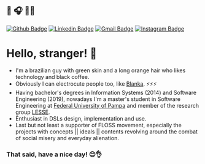 ## :metal: :headphones: :man_technologist:

[![Github Badge](https://img.shields.io/badge/-Github-000?style=flat-square&logo=Github&logoColor=white&link=https://github.com/JonnathanRiquelmo)](https://github.com/JonnathanRiquelmo)
[![Linkedin Badge](https://img.shields.io/badge/-LinkedIn-blue?style=flat-square&logo=Linkedin&logoColor=white&link=https://www.linkedin.com/in/jonnathan-riquelmo/)](https://www.linkedin.com/in/jonnathan-riquelmo/)
[![Gmail Badge](https://img.shields.io/badge/-Gmail-c14438?style=flat-square&logo=Gmail&logoColor=white&link=mailto:jonnathan.riquelmo@gmail.com)](mailto:jonnathan.riquelmo@gmail.com)
[![Instagram Badge](https://img.shields.io/badge/-Instagram-C13584?style=flat-square&labelColor=C13584&logo=instagram&logoColor=white&link=https://www.instagram.com/u53r.n07.f0und/)](https://www.instagram.com/u53r.n07.f0und/)


# Hello, stranger! :wave:

- I'm a brazilian guy with green skin and a long orange hair who likes technology and black coffee. 
- Obviously I can electrocute people too, like <a href = "https://en.wikipedia.org/wiki/Blanka" target="_blank">Blanka</a>. ⚡⚡⚡
- Having bachelor's degrees in Information Systems (2014) and Software Engineering (2019), nowadays I'm a master's student in Software Engineering at <a href = "https://unipampa.edu.br/" target="_blank">Federal University of Pampa</a> and member of the research group <a href = "http://lesse.com.br/site/" target="_blank">LESSE</a>. 
- Enthusiast in DSLs design, implementation and use. 
- Last but not least a supporter of FLOSS movement, especially the projects with concepts || ideals || contents revolving around the combat of social misery and everyday alienation. 

### That said, have a nice day! :blush::ok_hand:
